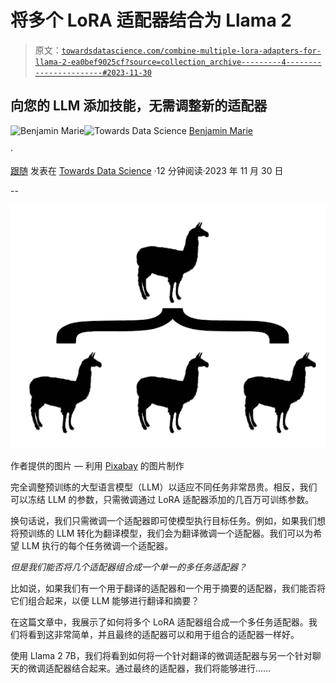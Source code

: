 # 将多个 LoRA 适配器结合为 Llama 2

> 原文：[`towardsdatascience.com/combine-multiple-lora-adapters-for-llama-2-ea0bef9025cf?source=collection_archive---------4-----------------------#2023-11-30`](https://towardsdatascience.com/combine-multiple-lora-adapters-for-llama-2-ea0bef9025cf?source=collection_archive---------4-----------------------#2023-11-30)

## 向您的 LLM 添加技能，无需调整新的适配器

[](https://medium.com/@bnjmn_marie?source=post_page-----ea0bef9025cf--------------------------------)![Benjamin Marie](https://medium.com/@bnjmn_marie?source=post_page-----ea0bef9025cf--------------------------------)[](https://towardsdatascience.com/?source=post_page-----ea0bef9025cf--------------------------------)![Towards Data Science](https://towardsdatascience.com/?source=post_page-----ea0bef9025cf--------------------------------) [Benjamin Marie](https://medium.com/@bnjmn_marie?source=post_page-----ea0bef9025cf--------------------------------)

·

[跟随](https://medium.com/m/signin?actionUrl=https%3A%2F%2Fmedium.com%2F_%2Fsubscribe%2Fuser%2Fad2a414578b3&operation=register&redirect=https%3A%2F%2Ftowardsdatascience.com%2Fcombine-multiple-lora-adapters-for-llama-2-ea0bef9025cf&user=Benjamin+Marie&userId=ad2a414578b3&source=post_page-ad2a414578b3----ea0bef9025cf---------------------post_header-----------) 发表在 [Towards Data Science](https://towardsdatascience.com/?source=post_page-----ea0bef9025cf--------------------------------) ·12 分钟阅读·2023 年 11 月 30 日[](https://medium.com/m/signin?actionUrl=https%3A%2F%2Fmedium.com%2F_%2Fvote%2Ftowards-data-science%2Fea0bef9025cf&operation=register&redirect=https%3A%2F%2Ftowardsdatascience.com%2Fcombine-multiple-lora-adapters-for-llama-2-ea0bef9025cf&user=Benjamin+Marie&userId=ad2a414578b3&source=-----ea0bef9025cf---------------------clap_footer-----------)

--

[](https://medium.com/m/signin?actionUrl=https%3A%2F%2Fmedium.com%2F_%2Fbookmark%2Fp%2Fea0bef9025cf&operation=register&redirect=https%3A%2F%2Ftowardsdatascience.com%2Fcombine-multiple-lora-adapters-for-llama-2-ea0bef9025cf&source=-----ea0bef9025cf---------------------bookmark_footer-----------)![](img/6c4a40091827bce0f2a546522f563d4a.png)

作者提供的图片 — 利用 [Pixabay](https://pixabay.com/vectors/llama-alpaca-animal-mammal-zoo-297668/) 的图片制作

完全调整预训练的大型语言模型（LLM）以适应不同任务非常昂贵。相反，我们可以冻结 LLM 的参数，只需微调通过 LoRA 适配器添加的几百万可训练参数。

换句话说，我们只需微调一个适配器即可使模型执行目标任务。例如，如果我们想将预训练的 LLM 转化为翻译模型，我们会为翻译微调一个适配器。我们可以为希望 LLM 执行的每个任务微调一个适配器。

*但是我们能否将几个适配器组合成一个单一的多任务适配器？*

比如说，如果我们有一个用于翻译的适配器和一个用于摘要的适配器，我们能否将它们组合起来，以便 LLM 能够进行翻译和摘要？

在这篇文章中，我展示了如何将多个 LoRA 适配器组合成一个多任务适配器。我们将看到这非常简单，并且最终的适配器可以和用于组合的适配器一样好。

使用 Llama 2 7B，我们将看到如何将一个针对翻译的微调适配器与另一个针对聊天的微调适配器结合起来。通过最终的适配器，我们将能够进行……
